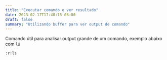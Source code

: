```yaml
---
title: "Executar comando e ver resultado"
date: 2023-02-17T17:40:15-03:00
draft: false
summary: "Utilizando buffer para ver output de comando"
---
```


Comando útil para analisar output grande de um comando, exemplo abaixo com `ls`

```vim
:r!ls
```
